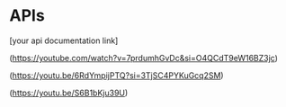 # APIs
[your api documentation link]

(https://youtube.com/watch?v=7prdumhGvDc&si=O4QCdT9eW16BZ3jc)

(https://youtu.be/6RdYmpijPTQ?si=3TjSC4PYKuGcq2SM)

(https://youtu.be/S6B1bKju39U)
